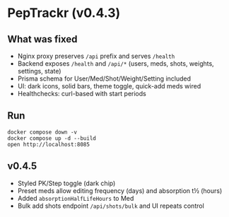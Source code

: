 # PepTrackr (v0.4.3)

## What was fixed
- Nginx proxy preserves `/api` prefix and serves `/health`
- Backend exposes `/health` and `/api/*` (users, meds, shots, weights, settings, state)
- Prisma schema for User/Med/Shot/Weight/Setting included
- UI: dark icons, solid bars, theme toggle, quick-add meds wired
- Healthchecks: curl-based with start periods

## Run
```
docker compose down -v
docker compose up -d --build
open http://localhost:8085
```


## v0.4.5
- Styled PK/Step toggle (dark chip)
- Preset meds allow editing frequency (days) and absorption t½ (hours)
- Added `absorptionHalfLifeHours` to Med
- Bulk add shots endpoint `/api/shots/bulk` and UI repeats control
